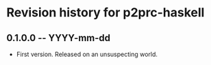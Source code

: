 # Revision history for p2prc-haskell

## 0.1.0.0 -- YYYY-mm-dd

* First version. Released on an unsuspecting world.
